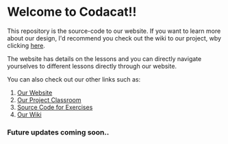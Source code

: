 # Welcome to Codacat!!

This repository is the source-code to our website. If you want to learn more about our design, I'd recommend you check out the wiki to our project, wby clicking [here](https://github.com/Anasshahidd21/Codacat/wiki).

The website has details on the lessons and you can directly navigate yourselves to different lessons directly through our website. 

You can also check out our other links such as: 

1. [Our Website](https://anasshahidd21.github.io/Codacat-website/)
2. [Our Project Classroom](https://www.openprocessing.org/class/62267)
3. [Source Code for Exercises](https://github.com/Anasshahidd21/Codacat)
4. [Our Wiki](https://github.com/Anasshahidd21/Codacat/wiki)

### Future updates coming soon..
